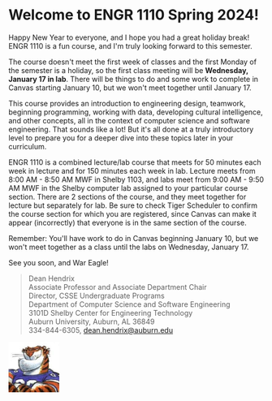 # Welcome to ENGR 1110 Spring 2024!

Happy New Year to everyone, and I hope you had a great holiday break! ENGR 1110
is a fun course, and I'm truly looking forward to this semester. 

The course doesn't meet the first week of classes and the first Monday of the
semester is a holiday, so the first class meeting will be **Wednesday, January
17 in lab**. There will be things to do and some work to complete in Canvas
starting January 10, but we won't meet together until January 17.

This course provides an introduction to engineering design, teamwork, beginning
programming, working with data, developing cultural intelligence, and other
concepts, all in the context of computer science and software engineering. That
sounds like a lot! But it's all done at a truly introductory level to prepare
you for a deeper dive into these topics later in your curriculum.

ENGR 1110 is a combined lecture/lab course that meets for 50 minutes each week
in lecture and for 150 minutes each week in lab. Lecture meets from 8:00 AM -
8:50 AM MWF in Shelby 1103, and labs meet from 9:00 AM - 9:50 AM MWF in the
Shelby computer lab assigned to your particular course section. There are 2
sections of the course, and they meet together for lecture but separately for
lab. Be sure to check Tiger Scheduler to confirm the course section for which
you are registered, since Canvas can make it appear (incorrectly) that everyone
is in the same section of the course. 

Remember: You'll have work to do in Canvas beginning January 10, but we won't
meet together as a class until the labs on Wednesday, January 17.

See you soon, and War Eagle!

> Dean Hendrix  
> Associate Professor and Associate Department Chair  
> Director, CSSE Undergraduate Programs  
> Department of Computer Science and Software Engineering  
> 3101D Shelby Center for Engineering Technology  
> Auburn University, Auburn, AL 36849  
> 334-844-6305, dean.hendrix@auburn.edu  

<img src="../../../img/rags.jpg" width="100">

